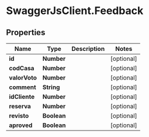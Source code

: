 # SwaggerJsClient.Feedback

## Properties

| Name          | Type        | Description | Notes      |
| ------------- | ----------- | ----------- | ---------- |
| **id**        | **Number**  |             | [optional] |
| **codCasa**   | **Number**  |             | [optional] |
| **valorVoto** | **Number**  |             | [optional] |
| **comment**   | **String**  |             | [optional] |
| **idCliente** | **Number**  |             | [optional] |
| **reserva**   | **Number**  |             | [optional] |
| **revisto**   | **Boolean** |             | [optional] |
| **aproved**   | **Boolean** |             | [optional] |
